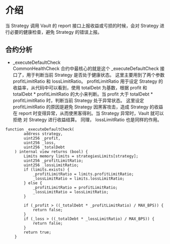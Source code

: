 # 介绍  
当 Strategy 调用 Vault 的 report 接口上报收益或亏损的时候，会对 Strategy 进行必要的健康检查，避免 Strategy 的错误上报。

## 合约分析  
- _executeDefaultCheck    
CommonHealthCheck 合约中最核心的就是这个 _executeDefaultCheck 接口了，用于判断当前 Strategy 是否处于健康状态。 
这里主要用到了两个参数 profitLimitRatio 和 lossLimitRatio。 profitLimitRatio 用于设定 Strategy 的收益率，从代码中可以看到，使用 totalDebt 为基数，根据 profit 和 totalDebt * profitLimitRatio 的大小来判断。当 profit 大于 totalDebt * profitLimitRatio 时，判断当前 Strategy 处于异常状态。 这里设定 profitLimitRatio 的原因是避免 Strategy 因黑客攻击，造成 Strategy 的收益在 report 时变得异常，从而使黑客得利。当 Strategy 异常时，Vault 就可以拒绝 对 Strategy 进行收益结算。
同理， lossLimitRatio 也是同样的作用。  
```solidity
function _executeDefaultCheck(
        address strategy,
        uint256 _profit,
        uint256 _loss,
        uint256 _totalDebt
    ) internal view returns (bool) {
        Limits memory limits = strategiesLimits[strategy];
        uint256 _profitLimitRatio;
        uint256 _lossLimitRatio;
        if (limits.exists) {
            _profitLimitRatio = limits.profitLimitRatio;
            _lossLimitRatio = limits.lossLimitRatio;
        } else {
            _profitLimitRatio = profitLimitRatio;
            _lossLimitRatio = lossLimitRatio;
        }

        if (_profit > ((_totalDebt * _profitLimitRatio) / MAX_BPS)) {
            return false;
        }
        if (_loss > ((_totalDebt * _lossLimitRatio) / MAX_BPS)) {
            return false;
        }
        return true;
    }
```
